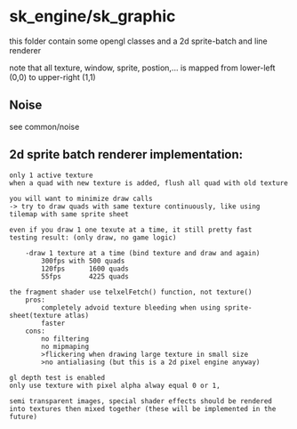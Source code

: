 # sk_engine/sk_graphic

this folder contain some opengl classes and a 2d sprite-batch and line renderer

note that all texture, window, sprite, postion,... is mapped from lower-left (0,0) to upper-right (1,1)
## Noise
see common/noise

## 2d sprite batch renderer implementation:

  
    only 1 active texture
    when a quad with new texture is added, flush all quad with old texture
    
    you will want to minimize draw calls
    -> try to draw quads with same texture continuously, like using tilemap with same sprite sheet
    
    even if you draw 1 one texute at a time, it still pretty fast
    testing result: (only draw, no game logic)

        -draw 1 texture at a time (bind texture and draw and again)
            300fps with 500 quads
            120fps      1600 quads
            55fps       4225 quads

    the fragment shader use telxelFetch() function, not texture()
        pros:
            completely advoid texture bleeding when using sprite-sheet(texture atlas)
            faster
        cons:
            no filtering 
            no mipmaping
            >flickering when drawing large texture in small size
            >no antialiasing (but this is a 2d pixel engine anyway)

    gl depth test is enabled
    only use texture with pixel alpha alway equal 0 or 1,

    semi transparent images, special shader effects should be rendered into textures then mixed together (these will be implemented in the future) 



